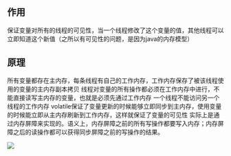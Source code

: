 

## 作用
保证变量对所有的线程的可见性，当一个线程修改了这个变量的值，其他线程可以立即知道这个新值（之所以有可见性的问题，是因为java的内存模型）

## 原理

所有变量都存在主内存，每条线程有自己的工作内存，工作内存保存了被该线程使用的变量的主内存副本拷贝
线程对变量的所有操作都必须在工作内存中进行，不能直接读写主内存的变量，也就是必须先通过工作内存
一个线程不能访问另一个线程的工作内存
volatile保证了变量更新的时候能够立即同步到主内存，使用变量的时候能立即从主内存刷新到工作内存，这样就保证了变量的可见性
实际上是通过内存屏障来实现的。语义上，内存屏障之前的所有写操作都要写入内存；内存屏障之后的读操作都可以获得同步屏障之前的写操作的结果。

![](https://images2017.cnblogs.com/blog/900751/201708/900751-20170809175926042-624326373.jpg)